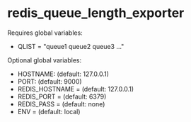 # redis_queue_length_exporter

Requires global variables:

* QLIST = "queue1 queue2 queue3 ..."

Optional global variables:

* HOSTNAME: (default: 127.0.0.1)
* PORT: (default: 9000)
* REDIS_HOSTNAME = (default: 127.0.0.1)
* REDIS_PORT = (default: 6379)
* REDIS_PASS = (default: none)
* ENV = (default: local)


